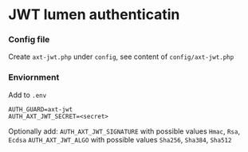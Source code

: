 # JWT lumen authenticatin

### Config file
Create `axt-jwt.php` under `config`, see content of `config/axt-jwt.php`

### Enviornment
Add to `.env`

```
AUTH_GUARD=axt-jwt
AUTH_AXT_JWT_SECRET=<secret>
```

Optionally add:
`AUTH_AXT_JWT_SIGNATURE` with possible values `Hmac`, `Rsa`, `Ecdsa`
`AUTH_AXT_JWT_ALGO` with possible values `Sha256`, `Sha384`, `Sha512`